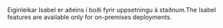 <span data-ttu-id="37a8f-101">Eiginleikar Isabel er aðeins í boði fyrir uppsetningu á staðnum.</span><span class="sxs-lookup"><span data-stu-id="37a8f-101">The Isabel features are available only for on-premises deployments.</span></span>